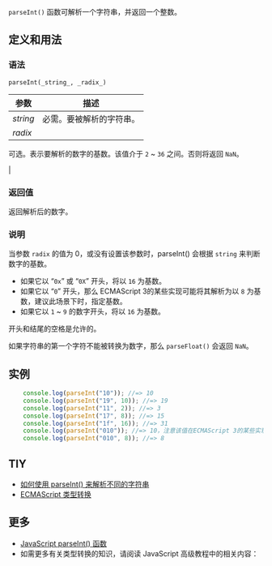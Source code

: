 `parseInt()` 函数可解析一个字符串，并返回一个整数。

## 定义和用法

### 语法

`parseInt(_string_, _radix_)`

| 参数 | 描述 |
| --- | --- |
| _string_ | 必需。要被解析的字符串。 |
| _radix_ | 

可选。表示要解析的数字的基数。该值介于 `2` ~ `36` 之间。否则将返回 `NaN`。

 |

### 返回值

返回解析后的数字。

### 说明

当参数 `radix` 的值为 0，或没有设置该参数时，parseInt() 会根据 `string` 来判断数字的基数。

*   如果它以 “`0x`” 或 “`0X`” 开头，将以 `16` 为基数。
*   如果它以 “`0`” 开头，那么 ECMAScript 3的某些实现可能将其解析为以 `8` 为基数，建议此场景下时，指定基数。
*   如果它以 `1` ~ `9` 的数字开头，将以 `16` 为基数。

开头和结尾的空格是允许的。

如果字符串的第一个字符不能被转换为数字，那么 `parseFloat()` 会返回 `NaN`。

## 实例

```javascript
    console.log(parseInt("10")); //=> 10
    console.log(parseInt("19", 10)); //=> 19
    console.log(parseInt("11", 2)); //=> 3
    console.log(parseInt("17", 8)); //=> 15
    console.log(parseInt("1f", 16)); //=> 31
    console.log(parseInt("010")); //=> 10，注意该值在ECMAScript 3的某些实现中可能会返回8
    console.log(parseInt("010", 8)); //=> 8
```

## TIY

*   [如何使用 parseInt() 来解析不同的字符串](http://www.w3school.com.cn/tiy/t.asp?f=jseg_parseInt)
*   [ECMAScript 类型转换](http://www.w3school.com.cn/js/pro_js_typeconversion.asp)

## 更多

*   [JavaScript parseInt() 函数](http://www.w3school.com.cn/jsref/jsref_parseInt.asp)
*   如需更多有关类型转换的知识，请阅读 JavaScript 高级教程中的相关内容：